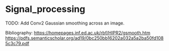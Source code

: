 # Signal_processing

TODO: 
  Add Conv2 Gaussian smoothing across an image. 
  
  Bibliography: 
    https://homepages.inf.ed.ac.uk/rbf/HIPR2/gsmooth.htm
    https://pdfs.semanticscholar.org/ad19/0bc250bb16202a032a5a2ba50fd1085c3c79.pdf
    
